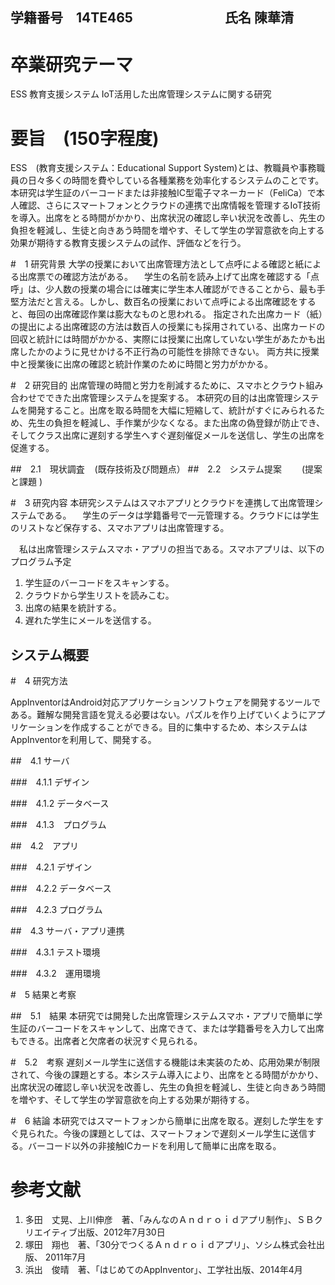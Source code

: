 ## 学籍番号　14TE465　　　　　　　氏名 陳華清

# 卒業研究テーマ
ESS 教育支援システム
IoT活用した出席管理システムに関する研究
# 要旨　(150字程度)
ESS　(教育支援システム：Educational Support System)とは、教職員や事務職員の日々多くの時間を費やしている各種業務を効率化するシステムのことです。
本研究は学生証のバーコードまたは非接触IC型電子マネーカード（FeliCa）で本人確認、さらにスマートフォンとクラウドの連携で出席情報を管理するIoT技術を導入。出席をとる時間がかかり、出席状況の確認し辛い状況を改善し、先生の負担を軽減し、生徒と向きあう時間を増やす、そして学生の学習意欲を向上する効果が期待する教育支援システムの試作、評価などを行う。


#　1 研究背景
大学の授業において出席管理方法として点呼による確認と紙による出席票での確認方法がある。
　学生の名前を読み上げて出席を確認する「点呼」は、少人数の授業の場合には確実に学生本人確認ができることから、最も手堅方法だと言える。しかし、数百名の授業において点呼による出席確認をすると、毎回の出席確認作業は膨大なものと思われる。
 指定された出席カード（紙）の提出による出席確認の方法は数百人の授業にも採用されている、出席カードの回収と統計には時間がかかる、実際には授業に出席していない学生があたかも出席したかのように見せかける不正行為の可能性を排除できない。
両方共に授業中と授業後に出席の確認と統計作業のために時間と労力がかかる。


#　2 研究目的
出席管理の時間と労力を削減するために、スマホとクラウト組み合わせでできた出席管理システムを提案する。
本研究の目的は出席管理システムを開発すること。出席を取る時間を大幅に短縮して、統計がすぐにみられるため、先生の負担を軽減し、手作業が少なくなる。また出席の偽登録が防止でき、そしてクラス出席に遅刻する学生へすぐ遅刻催促メールを送信し、学生の出席を促進する。

##　2.1　現状調査
    (既存技術及び問題点）
##　2.2　システム提案
　　(提案と課題 )
  
#　3 研究内容
本研究システムはスマホアプリとクラウドを連携して出席管理システムである。
　学生のデータは学籍番号で一元管理する。クラウドには学生のリストなど保存する、スマホアプリは出席管理する。

　私は出席管理システムスマホ・アプリの担当である。スマホアプリは、以下のプログラム予定

1. 学生証のバーコードをスキャンする。
2. クラウドから学生リストを読みこむ。
3. 出席の結果を統計する。
4. 遅れた学生にメールを送信する。

## システム概要

#　4  研究方法

AppInventorはAndroid対応アプリケーションソフトウェアを開発するツールである。難解な開発言語を覚える必要はない。パズルを作り上げていくようにアプリケーションを作成することができる。目的に集中するため、本システムはAppInventorを利用して、開発する。

##　4.1 サーバ

###　4.1.1 デザイン

###　4.1.2 データベース

###　4.1.3　プログラム

##　4.2　アプリ

###　4.2.1 デザイン

###　4.2.2 データベース 

###　4.2.3 プログラム

##　4.3 サーバ・アプリ連携

###　4.3.1 テスト環境

###　4.3.2　運用環境

#　5 結果と考察

##　5.1　結果
本研究では開発した出席管理システムスマホ・アプリで簡単に学生証のバーコードをスキャンして、出席できて、または学籍番号を入力して出席もできる。出席者と欠席者の状況すぐ見られる。


#　5.2　考察
遅刻メール学生に送信する機能は未実装のため、応用効果が制限されて、今後の課題とする。本システム導入により、出席をとる時間がかかり、出席状況の確認し辛い状況を改善し、先生の負担を軽減し、生徒と向きあう時間を増やす、そして学生の学習意欲を向上する効果が期待する。


#　6 結論
本研究ではスマートフォンから簡単に出席を取る。遅刻した学生をすぐ見られた。今後の課題としては、スマートフォンで遅刻メール学生に送信する。バーコード以外の非接触ICカードを利用して簡単に出席を取る。


# 参考文献
1. 多田　丈晃、上川伸彦　著、「みんなのＡｎｄｒｏｉｄアプリ制作」、ＳＢクリエイティブ出版、2012年7月30日
2. 塚田　翔也　著、「30分でつくるＡｎｄｒｏｉｄアプリ」、ソシム株式会社出版、   2011年7月
3. 浜出　俊晴　著、「はじめてのAppInventor」、工学社出版、2014年4月

